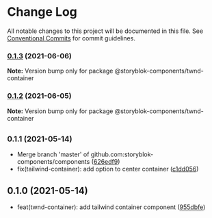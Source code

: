# Change Log

All notable changes to this project will be documented in this file.
See [Conventional Commits](https://conventionalcommits.org) for commit guidelines.

### [0.1.3](https://github.com/storyblok-components/components/compare/@storyblok-components/twnd-container@0.1.2...@storyblok-components/twnd-container@0.1.3) (2021-06-06)

**Note:** Version bump only for package @storyblok-components/twnd-container





### [0.1.2](https://github.com/storyblok-components/components/compare/@storyblok-components/twnd-container@0.1.1...@storyblok-components/twnd-container@0.1.2) (2021-06-05)

**Note:** Version bump only for package @storyblok-components/twnd-container





## <small>0.1.1 (2021-05-14)</small>

* Merge branch 'master' of github.com:storyblok-components/components ([626edf9](https://github.com/storyblok-components/components/commit/626edf9))
* fix(tailwind-container): add option to center container ([c1dd056](https://github.com/storyblok-components/components/commit/c1dd056))





## 0.1.0 (2021-05-14)

* feat(twnd-container): add tailwind container component ([955dbfe](https://github.com/storyblok-components/components/commit/955dbfe))
